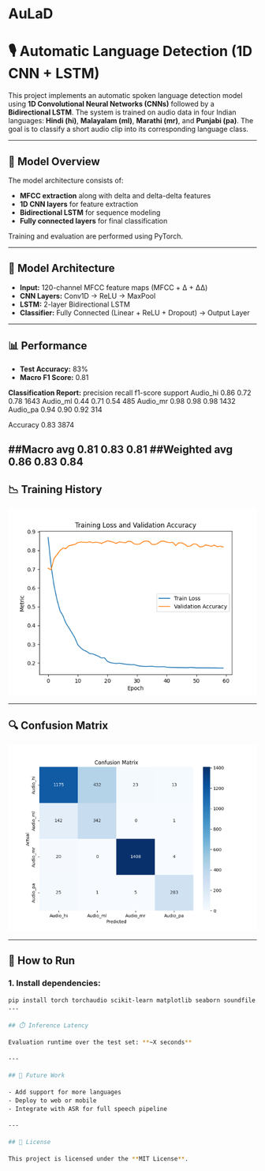 # AuLaD
# 🎙️ Automatic Language Detection (1D CNN + LSTM)

This project implements an automatic spoken language detection model using **1D Convolutional Neural Networks (CNNs)** followed by a **Bidirectional LSTM**. The system is trained on audio data in four Indian languages: **Hindi (hi)**, **Malayalam (ml)**, **Marathi (mr)**, and **Punjabi (pa)**. The goal is to classify a short audio clip into its corresponding language class.

---

## 🚀 Model Overview

The model architecture consists of:
- **MFCC extraction** along with delta and delta-delta features
- **1D CNN layers** for feature extraction
- **Bidirectional LSTM** for sequence modeling
- **Fully connected layers** for final classification

Training and evaluation are performed using PyTorch.

---

## 🧠 Model Architecture

- **Input:** 120-channel MFCC feature maps (MFCC + Δ + ΔΔ)
- **CNN Layers:** Conv1D → ReLU → MaxPool
- **LSTM:** 2-layer Bidirectional LSTM
- **Classifier:** Fully Connected (Linear + ReLU + Dropout) → Output Layer

---

## 📊 Performance

- **Test Accuracy:** 83%
- **Macro F1 Score:** 0.81

**Classification Report:**
          precision    recall  f1-score   support
Audio_hi       0.86      0.72      0.78      1643
Audio_ml       0.44      0.71      0.54       485
Audio_mr       0.98      0.98      0.98      1432
Audio_pa       0.94      0.90      0.92       314

Accuracy                            0.83      3874

##Macro avg 0.81 0.83 0.81
##Weighted avg 0.86 0.83 0.84
---

## 📉 Training History

![Training Loss and Validation Accuracy](training_history.png)

---

## 🔍 Confusion Matrix

![Confusion Matrix](confusion_matrix.png)

---

## 🧪 How to Run

### 1. Install dependencies:
```bash
pip install torch torchaudio scikit-learn matplotlib seaborn soundfile
---

## ⏱️ Inference Latency

Evaluation runtime over the test set: **~X seconds**

---

## 📌 Future Work

- Add support for more languages  
- Deploy to web or mobile  
- Integrate with ASR for full speech pipeline

---

## 📜 License

This project is licensed under the **MIT License**.
